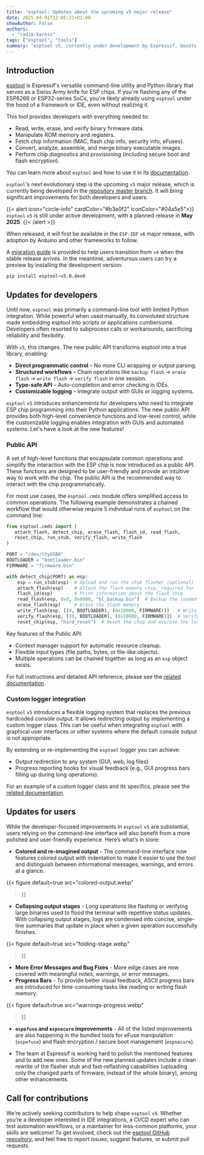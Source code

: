 ```yaml
---
title: "esptool: Updates about the upcoming v5 major release"
date: 2025-04-01T12:05:21+01:00
showAuthor: False
authors:
  - "radim-karnis"
tags: ["esptool", "tools"]
summary: "esptool v5, currently under development by Espressif, boosts its new public API and customizable logging capabilities for developers. The new version brings enhancements for users as well. Contributions are welcome, preview out now."
---
```


## Introduction

[esptool](https://github.com/espressif/esptool) is Espressif's versatile command-line utility and Python library that serves as a Swiss Army knife for ESP chips. If you're flashing any of the ESP8266 or ESP32-series SoCs, you're likely already using `esptool` under the hood of a framework or IDE, even without realizing it.

 This tool provides developers with everything needed to:

- Read, write, erase, and verify binary firmware data.
- Manipulate ROM memory and registers.
- Fetch chip information (MAC, flash chip info, security info, eFuses).
- Convert, analyze, assemble, and merge binary executable images.
- Perform chip diagnostics and provisioning (including secure boot and flash encryption).

You can learn more about `esptool` and how to use it in its [documentation](https://docs.espressif.com/projects/esptool/).

`esptool`'s next evolutionary step is the upcoming `v5` major release, which is currently being developed in the [repository master branch](https://github.com/espressif/esptool). It will bring significant improvements for both developers and users.

{{< alert icon="circle-info" cardColor="#b3e0f2" iconColor="#04a5e5">}}
`esptool` `v5` is still under active development, with a planned release in **May 2025**.
{{< /alert >}}

When released, it will first be available in the `ESP-IDF` `v6` major release, with adoption by Arduino and other frameworks to follow.

A [migration guide](https://docs.espressif.com/projects/esptool/en/latest/migration-guide.html) is provided to help users transition from `v4` when the stable release arrives. In the meantime, adventurous users can try a preview by installing the development version:

```bash
pip install esptool~=5.0.dev0
```

## Updates for developers

Until now, `esptool` was primarily a command-line tool with limited Python integration. While powerful when used manually, its convoluted structure made embedding esptool into scripts or applications cumbersome. Developers often resorted to subprocess calls or workarounds, sacrificing reliability and flexibility.

With `v5`, this changes. The new public API transforms esptool into a true library, enabling:

- **Direct programmatic control** – No more CLI wrapping or output parsing.
- **Structured workflows** – Chain operations like `backup flash` -> `erase flash` -> `write flash` -> `verify flash`  in one session.
- **Type-safe API** – Auto-completion and error checking in IDEs.
- **Customizable logging** – Integrate output with GUIs or logging systems.

`esptool` `v5` introduces enhancements for developers who need to integrate ESP chip programming into their Python applications. The new public API provides both high-level convenience functions and low-level control, while the customizable logging enables integration with GUIs and automated systems. Let's have a look at the new features!

### Public API

A set of high-level functions that encapsulate common operations and simplify the interaction with the ESP chip is now introduced as a public API. These functions are designed to be user-friendly and provide an intuitive way to work with the chip. The public API is the recommended way to interact with the chip programmatically.

For most use cases, the `esptool.cmds` module offers simplified access to common operations. The following example demonstrates a chained workflow that would otherwise require 5 individual runs of `esptool` on the command line:

```python
from esptool.cmds import (
   attach_flash, detect_chip, erase_flash, flash_id, read_flash,
   reset_chip, run_stub, verify_flash, write_flash
)

PORT = "/dev/ttyUSB0"
BOOTLOADER = "bootloader.bin"
FIRMWARE = "firmware.bin"

with detect_chip(PORT) as esp:
    esp = run_stub(esp)  # Upload and run the stub flasher (optional)
    attach_flash(esp)    # Attach the flash memory chip, required for flash operations
    flash_id(esp)        # Print information about the flash chip
    read_flash(esp, 0x0, 0x8000, "bl_backup.bin")  # Backup the loaded bootloader
    erase_flash(esp)     # Erase the flash memory
    write_flash(esp, [(0, BOOTLOADER), (0x10000, FIRMWARE)])   # Write binary data
    verify_flash(esp, [(0, BOOTLOADER), (0x10000, FIRMWARE)])  # Verify written data
    reset_chip(esp, "hard_reset")  # Reset the chip and execute the loaded app
```

Key features of the Public API:

- Context manager support for automatic resource cleanup.
- Flexible input types (file paths, bytes, or file-like objects).
- Multiple operations can be chained together as long as an `esp` object exists.

For full instructions and detailed API reference, please see the [related documentation](https://docs.espressif.com/projects/esptool/en/latest/esptool/scripting.html).

### Custom logger integration

`esptool` `v5` introduces a flexible logging system that replaces the previous hardcoded console output. It allows redirecting output by implementing a custom logger class. This can be useful when integrating `esptool` with graphical user interfaces or other systems where the default console output is not appropriate.

By extending or re-implementing the `esptool` logger you can achieve:
- Output redirection to any system (GUI, web, log files).
- Progress reporting hooks for visual feedback (e.g., GUI progress bars filling up during long operations).

For an example of a custom logger class and its specifics, please see the [related documentation](https://docs.espressif.com/projects/esptool/en/latest/esptool/scripting.html#redirecting-output-with-a-custom-logger).

## Updates for users

While the developer-focused improvements in `esptool` `v5` are substantial, users relying on the command-line interface will also benefit from a more polished and user-friendly experience. Here’s what’s in store:

- **Colored and re-imagined output** - The command-line interface now features colored output with indentation to make it easier to use the tool and distinguish between informational messages, warnings, and errors at a glance.

{{< figure
  default=true
  src="colored-output.webp"
>}}

- **Collapsing output stages** - Long operations like flashing or verifying large binaries used to flood the terminal with repetitive status updates. With collapsing output stages, logs are condensed into concise, single-line summaries that update in place when a given operation successfully finishes.

{{< figure
  default=true
  src="folding-stage.webp"
>}}

- **More Error Messages and Bug Fixes** - More edge cases are now covered with meaningful notes, warnings, or error messages.
- **Progress Bars** - To provide better visual feedback, ASCII progress bars are introduced for time-consuming tasks like reading or writing flash memory.

{{< figure
  default=true
  src="warnings-progress.webp"
>}}

- **`espefuse` and `espsecure` improvements** - All of the listed improvements are also happening in the bundled tools for eFuse manipulation (`espefuse`) and flash encryption / secure boot management (`espsecure`).

- The team at Espressif is working hard to polish the mentioned features and to add new ones. Some of the new planned updates include a clean rewrite of the flasher stub and fast-reflashing capabilities (uploading only the changed parts of firmware, instead of the whole binary), among other enhancements.

## Call for contributions

We’re actively seeking contributors to help shape `esptool` `v5`. Whether you’re a developer interested in IDE integrations, a CI/CD expert who can test automation workflows, or a maintainer for less-common platforms, your skills are welcome! To get involved, check out the [esptool GitHub repository](https://github.com/espressif/esptool), and feel free to report issues, suggest features, or submit pull requests.
